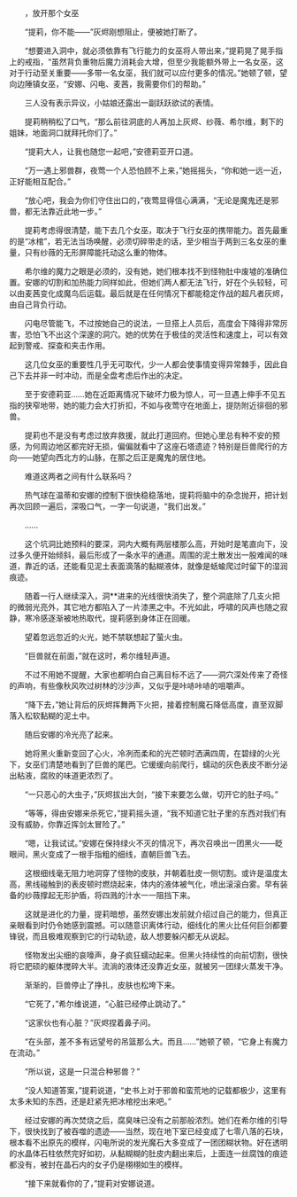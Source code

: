 　　，放开那个女巫

　　“提莉，你不能——”灰烬刚想阻止，便被她打断了。

　　“想要进入洞中，就必须依靠有飞行能力的女巫将人带出来，”提莉晃了晃手指上的戒指，“虽然背负重物后魔力消耗会大增，但至少我能额外带上一名女巫，这对于行动至关重要——多带一名女巫，我们就可以应付更多的情况。”她顿了顿，望向边陲镇女巫，“安娜、闪电、麦茜，我需要你们的帮助。”

　　三人没有表示异议，小姑娘还露出一副跃跃欲试的表情。

　　提莉稍稍松了口气，“那么前往洞底的人再加上灰烬、纱薇、希尔维，剩下的姐妹，地面洞口就拜托你们了。”

　　“提莉大人，让我也随您一起吧，”安德莉亚开口道。

　　“万一遇上邪兽群，夜莺一个人恐怕顾不上来，”她摇摇头，“你和她一远一近，正好能相互配合。”

　　“放心吧，我会为你们守住出口的，”夜莺显得信心满满，“无论是魔鬼还是邪兽，都无法靠近此地一步。”

　　提莉考虑得很清楚，能下去几个女巫，取决于飞行女巫的携带能力。首先最重的是“冰棺”，若无法当场唤醒，必须切碎带走的话，至少相当于两到三名女巫的重量，只有纱薇的无形屏障能托动这么重的物体。

　　希尔维的魔力之眼是必须的，没有她，她们根本找不到怪物肚中废墟的准确位置。安娜的切割和加热能力同样如此，但她们两人都无法飞行，好在个头较轻，可以由麦茜变化成魔鸟后运载。最后就是在任何情况下都能稳定作战的超凡者灰烬，由自己背负行动。

　　闪电尽管能飞，不过按她自己的说法，一旦搭上人员后，高度会下降得非常厉害，恐怕飞不出这个深邃的洞穴。她的优势在于极佳的灵活性和速度上，可以有效起到警戒、探查和夹击作用。

　　这几位女巫的重要性几乎无可取代，少一人都会使事情变得异常棘手，因此自己下去并非一时冲动，而是全盘考虑后作出的决定。

　　至于安德莉亚……她在近距离情况下破坏力极为惊人，可一旦遇上伸手不见五指的狭窄地带，她的能力会大打折扣，不如与夜莺守在地面上，提防附近徘徊的邪兽。

　　提莉也不是没有考虑过放弃救援，就此打道回府。但她心里总有种不安的预感，为何周边地区都完好无损，偏偏就看中了这座石塔遗迹？特别是巨兽爬行的方向——她望向西北方的山脉，在那之后正是魔鬼的居住地。

　　难道这两者之间有什么联系吗？

　　热气球在温蒂和安娜的控制下很快稳稳落地，提莉将脑中的杂念抛开，把计划再次回顾一遍后，深吸口气，一字一句说道，“我们出发。”

　　……

　　这个坑洞比她预料的要深，洞内大概有两层楼那么高，开始时是笔直向下，没过多久便开始倾斜，最后形成了一条水平的通道。周围的泥土散发出一股难闻的味道，靠近的话，还能看见泥土表面滴落的黏糊液体，就像是蛞蝓爬过时留下的湿润痕迹。

　　随着一行人继续深入，洞**进来的光线很快消失了，整个洞底除了几支火把的微弱光亮外，其它地方都陷入了一片漆黑之中。不光如此，呼啸的风声也随之寂静，寒冷感逐渐被地热取代，提莉感到身体正在回暖。

　　望着忽远忽近的火光，她不禁联想起了萤火虫。

　　“巨兽就在前面，”就在这时，希尔维轻声道。

　　不过不用她不提醒，大家也都明白自己离目标不远了——洞穴深处传来了奇怪的声响，有些像秋风吹过树林的沙沙声，又似乎是咔哧咔哧的咀嚼声。

　　“降下去，”她让背后的灰烬挥舞两下火把，接着控制魔石降低高度，直至双脚落入松软黏糊的泥土中。

　　随后安娜的冷光亮了起来。

　　她将黑火重新变回了心火，冷冽而柔和的光芒顿时洒满四周，在碧绿的火光下，女巫们清楚地看到了巨兽的尾巴。它缓缓向前爬行，蠕动的灰色表皮不断分泌出粘液，腐败的味道更浓烈了。

　　“一只恶心的大虫子，”灰烬拔出大剑，“接下来要怎么做，切开它的肚子吗。”

　　“等等，得由安娜来杀死它，”提莉摇头道，“我不知道它肚子里的东西对我们有没有威胁，你靠近挥剑太冒险了。”

　　“嗯，让我试试。”安娜在保持绿火不灭的情况下，再次召唤出一团黑火——眨眼间，黑火变成了一根手指粗的细线，直朝巨兽飞去。

　　这根细线毫无阻力地洞穿了怪物的皮肤，并朝着肚皮一侧切割。或许是温度太高，黑线碰触到的表皮顿时燃烧起来，体内的液体被气化，喷出滚滚白雾。早有装备的纱薇撑起无形护盾，将四溅的汁水一一阻挡下来。

　　这就是进化的力量，提莉暗想，虽然安娜出发前就介绍过自己的能力，但真正亲眼看到时仍令她感到震撼。可以随意识离体行动，细线化的黑火比任何巨剑都要锋锐，而且极难观察到它的行动轨迹，敌人想要躲闪都无从说起。

　　怪物发出尖细的哀嚎声，身子疯狂蠕动起来。但黑火持续性的向前切割，很快将它肥硕的躯体搅碎大半。流淌的液体还没靠近女巫，就被另一团绿火蒸发干净。

　　渐渐的，巨兽停止了挣扎，皮肤也松垮下来。

　　“它死了，”希尔维说道，“心脏已经停止跳动了。”

　　“这家伙也有心脏？”灰烬捏着鼻子问。

　　“在头部，差不多有远望号的吊篮那么大。而且……”她顿了顿，“它身上有魔力在流动。”

　　“所以说，这是一只混合种邪兽？”

　　“没人知道答案，”提莉说道，“史书上对于邪兽和蛮荒地的记载都极少，这里有太多未知的东西，还是赶紧先把冰棺挖出来吧。”

　　经过安娜的再次焚烧之后，腐臭味已没有之前那般浓烈。她们在希尔维的引导下，很快找到了被吞噬的遗迹——当然，现在地下室已经变成了七零八落的石块，根本看不出原先的模样，闪电所说的发光魔石大多变成了一团团糊状物。好在透明的水晶体石柱依然完好如初，从黏糊糊的肚皮内翻出来后，上面连一丝腐蚀的痕迹都没有，被封在晶石内的女子仍是栩栩如生的模样。

　　“接下来就看你的了，”提莉对安娜说道。

